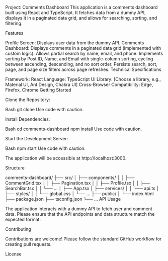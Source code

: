 Project: Comments Dashboard
This application is a comments dashboard built using React and TypeScript. It fetches data from a dummy API, displays it in a paginated data grid, and allows for searching, sorting, and filtering.

Features

Profile Screen: Displays user data from the dummy API.
Comments Dashboard:
Displays comments in a paginated data grid (implemented with custom logic).
Allows partial search by name, email, and phone.
Implements sorting by Post ID, Name, and Email with single-column sorting, cycling between ascending, descending, and no sort order.
Persists search, sort, page, and page size filters across page refreshes.
Technical Specifications

Framework: React
Language: TypeScript
UI Library: [Choose a library, e.g., Material UI, Ant Design, Chakra UI]
Cross-Browser Compatibility: Edge, Firefox, Chrome
Getting Started

Clone the Repository:

Bash
git clone <your-repository-url>
Use code with caution.

Install Dependencies:

Bash
cd comments-dashboard
npm install
Use code with caution.

Start the Development Server:

Bash
npm start
Use code with caution.

The application will be accessible at http://localhost:3000.

Structure

comments-dashboard/
├── src/
│   ├── components/
│   │   ├── CommentGrid.tsx
│   │   ├── Pagination.tsx
│   │   ├── Profile.tsx
│   │   ├── SearchBar.tsx
│   │   └── ...
│   ├── App.tsx
│   ├── services/
│   │   └── api.ts
│   ├── styles/
│   │   └── global.css
│   └── ...
├── public/
│   └── index.html
├── package.json
├── tsconfig.json
└── ...
API Usage

The application interacts with a dummy API to fetch user and comment data. Please ensure that the API endpoints and data structure match the expected format.

Contributing

Contributions are welcome! Please follow the standard GitHub workflow for creating pull requests.

License